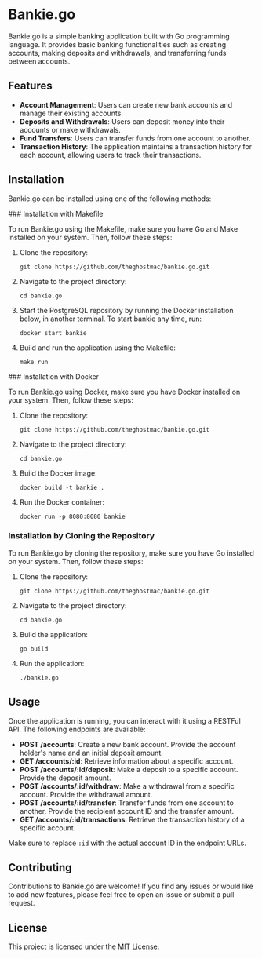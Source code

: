 # Bankie.go

Bankie.go is a simple banking application built with Go programming language. It provides basic banking functionalities such as creating accounts, making deposits and withdrawals, and transferring funds between accounts.

## Features

- **Account Management**: Users can create new bank accounts and manage their existing accounts.
- **Deposits and Withdrawals**: Users can deposit money into their accounts or make withdrawals.
- **Fund Transfers**: Users can transfer funds from one account to another.
- **Transaction History**: The application maintains a transaction history for each account, allowing users to track their transactions.

## Installation

Bankie.go can be installed using one of the following methods:

<tabs>
<tab title="Makefile">
### Installation with Makefile

To run Bankie.go using the Makefile, make sure you have Go and Make installed on your system. Then, follow these steps:

1. Clone the repository:
   ```shell
   git clone https://github.com/theghostmac/bankie.go.git
   ```
2. Navigate to the project directory:
   ```shell
   cd bankie.go
   ```
3. Start the PostgreSQL repository by running the Docker installation below, in another terminal.
   To start bankie any time, run:
   ```shell
   docker start bankie
   ```
4. Build and run the application using the Makefile:
   ```shell
   make run
   ```
</tab>
<tab title="Docker">
### Installation with Docker

To run Bankie.go using Docker, make sure you have Docker installed on your system. Then, follow these steps:

1. Clone the repository:
   ```shell
   git clone https://github.com/theghostmac/bankie.go.git
   ```
2. Navigate to the project directory:
   ```shell
   cd bankie.go
   ```
3. Build the Docker image:
   ```shell
   docker build -t bankie .
   ```
4. Run the Docker container:
   ```shell
   docker run -p 8080:8080 bankie
   ```

</tab>
<tab title="Cloning the Repository">

### Installation by Cloning the Repository

To run Bankie.go by cloning the repository, make sure you have Go installed on your system. Then, follow these steps:

1. Clone the repository:
   ```shell
   git clone https://github.com/theghostmac/bankie.go.git
   ```
2. Navigate to the project directory:
   ```shell
   cd bankie.go
   ```
3. Build the application:
   ```shell
   go build
   ```
4. Run the application:
   ```shell
   ./bankie.go
   ```

</tab>
</tabs>

## Usage

Once the application is running, you can interact with it using a RESTFul API. The following endpoints are available:

- **POST /accounts**: Create a new bank account. Provide the account holder's name and an initial deposit amount.
- **GET /accounts/:id**: Retrieve information about a specific account.
- **POST /accounts/:id/deposit**: Make a deposit to a specific account. Provide the deposit amount.
- **POST /accounts/:id/withdraw**: Make a withdrawal from a specific account. Provide the withdrawal amount.
- **POST /accounts/:id/transfer**: Transfer funds from one account to another. Provide the recipient account ID and the transfer amount.
- **GET /accounts/:id/transactions**: Retrieve the transaction history of a specific account.

Make sure to replace `:id` with the actual account ID in the endpoint URLs.

## Contributing

Contributions to Bankie.go are welcome! If you find any issues or would like to add new features, please feel free to open an issue or submit a pull request.

## License

This project is licensed under the [MIT License](#).